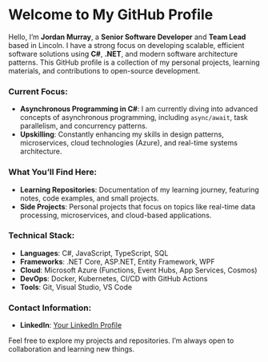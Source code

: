 # Welcome to My GitHub Profile

Hello, I’m **Jordan Murray**, a **Senior Software Developer** and **Team Lead** based in Lincoln. I have a strong focus on developing scalable, efficient software solutions using **C#**, **.NET**, and modern software architecture patterns. This GitHub profile is a collection of my personal projects, learning materials, and contributions to open-source development.

### Current Focus:
- **Asynchronous Programming in C#**: I am currently diving into advanced concepts of asynchronous programming, including `async/await`, task parallelism, and concurrency patterns.
- **Upskilling**: Constantly enhancing my skills in design patterns, microservices, cloud technologies (Azure), and real-time systems architecture.

### What You’ll Find Here:
- **Learning Repositories**: Documentation of my learning journey, featuring notes, code examples, and small projects.
- **Side Projects**: Personal projects that focus on topics like real-time data processing, microservices, and cloud-based applications.

### Technical Stack:
- **Languages**: C#, JavaScript, TypeScript, SQL
- **Frameworks**: .NET Core, ASP.NET, Entity Framework, WPF
- **Cloud**: Microsoft Azure (Functions, Event Hubs, App Services, Cosmos)
- **DevOps**: Docker, Kubernetes, CI/CD with GitHub Actions
- **Tools**: Git, Visual Studio, VS Code

### Contact Information:
- **LinkedIn**: [Your LinkedIn Profile](https://www.linkedin.com/in/jordan-m-60203a135/)

Feel free to explore my projects and repositories. I’m always open to collaboration and learning new things.
